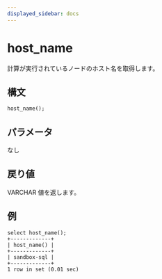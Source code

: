 ```yaml
---
displayed_sidebar: docs
---
```


# host_name

計算が実行されているノードのホスト名を取得します。

## 構文

```Haskell
host_name();
```

## パラメータ

なし

## 戻り値

VARCHAR 値を返します。

## 例

```Plaintext
select host_name();
+-------------+
| host_name() |
+-------------+
| sandbox-sql |
+-------------+
1 row in set (0.01 sec)
```